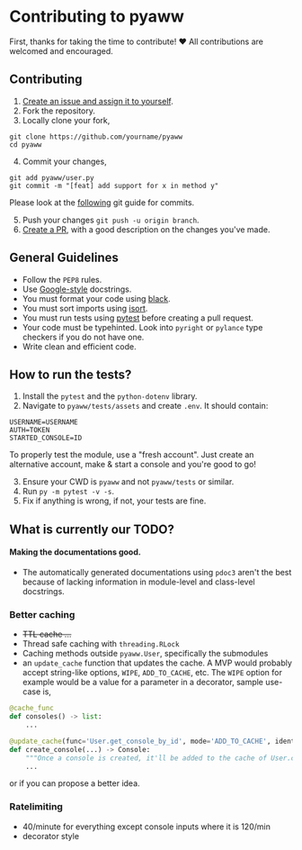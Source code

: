 # Contributing to pyaww

First, thanks for taking the time to contribute! ❤️ All contributions are welcomed and encouraged.

## Contributing

1. [Create an issue and assign it to yourself](https://github.com/ammarsys/pyaww/issues).
2. Fork the repository.
3. Locally clone your fork,

```
git clone https://github.com/yourname/pyaww
cd pyaww
```

4. Commit your changes, 

```
git add pyaww/user.py
git commit -m "[feat] add support for x in method y"
```

Please look at the [following](https://gist.github.com/qoomon/5dfcdf8eec66a051ecd85625518cfd13) git guide for commits.

5. Push your changes `git push -u origin branch`.
6. [Create a PR](https://github.com/ammarsys/pyaww/issues/pulls),
with a good description on the changes you've made.

## General Guidelines

- Follow the `PEP8` rules.
- Use [Google-style](https://sphinxcontrib-napoleon.readthedocs.io/en/latest/example_google.html) docstrings.
- You must format your code using [black](https://pypi.org/project/black/).
- You must sort imports using [isort](https://pypi.org/project/isort/).
- You must run tests using [pytest](https://pypi.org/project/pytest/) before creating a pull request.
- Your code must be typehinted. Look into `pyright` or `pylance` type checkers if you do not have one.
- Write clean and efficient code.

## How to run the tests?

1. Install the `pytest` and the `python-dotenv` library.
2. Navigate to `pyaww/tests/assets` and create `.env`. It should contain:
```dotenv
USERNAME=USERNAME
AUTH=TOKEN
STARTED_CONSOLE=ID
```

To properly test the module, use a "fresh account". Just create an alternative account, make & start a console and 
you're good to go!

3. Ensure your CWD is `pyaww` and not `pyaww/tests` or similar.
4. Run `py -m pytest -v -s`.
5. Fix if anything is wrong, if not, your tests are fine.

## What is currently our TODO?

#### Making the documentations good.
- The automatically generated documentations using `pdoc3` aren't the best because of lacking information
in module-level and class-level docstrings.


### Better caching
- ~~TTL cache ...~~ 
- Thread safe caching with `threading.RLock`
- Caching methods outside `pyaww.User`, specifically the submodules
- an `update_cache` function that updates the cache. A MVP would probably accept string-like options, 
`WIPE`, `ADD_TO_CACHE`, etc. The `WIPE` option for example would be a value for a parameter in a decorator, 
sample use-case is, 
```py
@cache_func
def consoles() -> list:
    ...

@update_cache(func='User.get_console_by_id', mode='ADD_TO_CACHE', identifier="RETURN")
def create_console(...) -> Console:
    """Once a console is created, it'll be added to the cache of User.consoles."""
    ...
```
or if you can propose a better idea.

### Ratelimiting
- 40/minute for everything except console inputs where it is 120/min
- decorator style